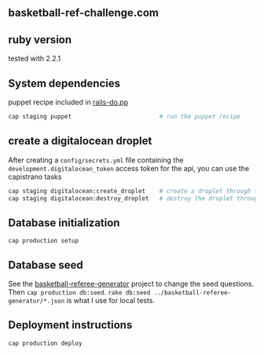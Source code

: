 basketball-ref-challenge.com
----------------------------

## ruby version
tested with 2.2.1

## System dependencies
puppet recipe included in [rails-do.pp](lib/puppet/rails-do.pp)
```bash
cap staging puppet                         # run the puppet recipe
```

## create a digitalocean droplet
After creating a `config/secrets.yml` file containing the
`development.digitalocean_token` access token for the api, you can use the
capistrano tasks
```bash
cap staging digitalocean:create_droplet    # create a droplet through the API
cap staging digitalocean:destroy_droplet   # destroy the droplet through the API
```
    
## Database initialization
`cap production setup`

## Database seed
See the
[basketball-referee-generator](https://github.com/Enucatl/basketball-referee-generator)
project to change the seed questions. Then `cap production db:seed`. `rake
db:seed ../basketball-referee-generator/*.json` is what I use for local
                                         tests.

## Deployment instructions
`cap production deploy`
